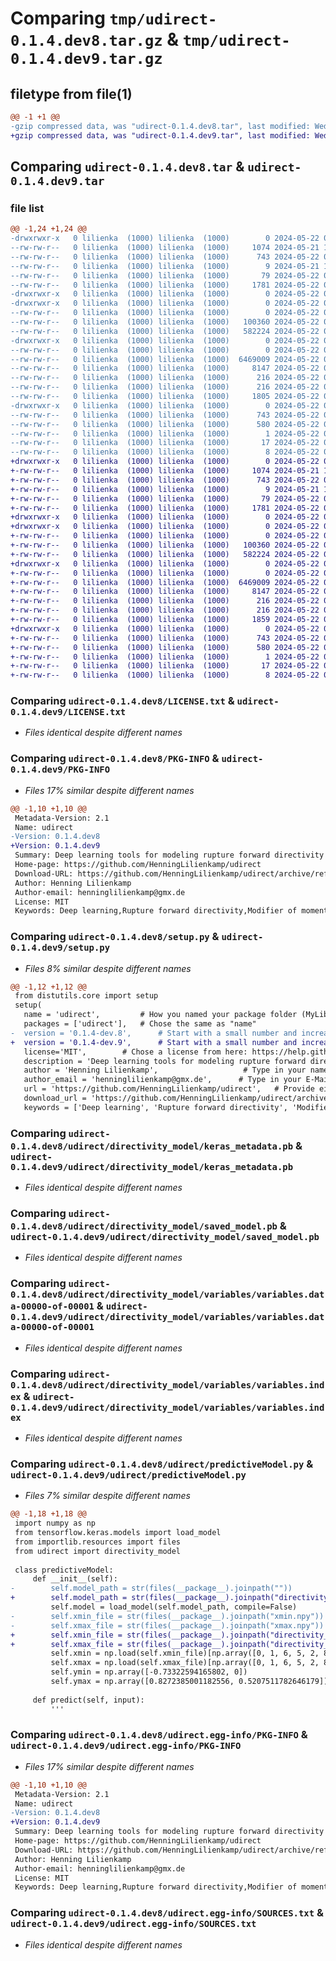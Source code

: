# Comparing `tmp/udirect-0.1.4.dev8.tar.gz` & `tmp/udirect-0.1.4.dev9.tar.gz`

## filetype from file(1)

```diff
@@ -1 +1 @@
-gzip compressed data, was "udirect-0.1.4.dev8.tar", last modified: Wed May 22 09:26:33 2024, max compression
+gzip compressed data, was "udirect-0.1.4.dev9.tar", last modified: Wed May 22 09:29:40 2024, max compression
```

## Comparing `udirect-0.1.4.dev8.tar` & `udirect-0.1.4.dev9.tar`

### file list

```diff
@@ -1,24 +1,24 @@
-drwxrwxr-x   0 lilienka  (1000) lilienka  (1000)        0 2024-05-22 09:26:33.883145 udirect-0.1.4.dev8/
--rw-rw-r--   0 lilienka  (1000) lilienka  (1000)     1074 2024-05-21 13:48:20.000000 udirect-0.1.4.dev8/LICENSE.txt
--rw-rw-r--   0 lilienka  (1000) lilienka  (1000)      743 2024-05-22 09:26:33.883145 udirect-0.1.4.dev8/PKG-INFO
--rw-rw-r--   0 lilienka  (1000) lilienka  (1000)        9 2024-05-21 12:47:16.000000 udirect-0.1.4.dev8/README.md
--rw-rw-r--   0 lilienka  (1000) lilienka  (1000)       79 2024-05-22 09:26:33.883145 udirect-0.1.4.dev8/setup.cfg
--rw-rw-r--   0 lilienka  (1000) lilienka  (1000)     1781 2024-05-22 09:26:18.000000 udirect-0.1.4.dev8/setup.py
-drwxrwxr-x   0 lilienka  (1000) lilienka  (1000)        0 2024-05-22 09:26:33.875145 udirect-0.1.4.dev8/udirect/
-drwxrwxr-x   0 lilienka  (1000) lilienka  (1000)        0 2024-05-22 09:26:33.875145 udirect-0.1.4.dev8/udirect/directivity_model/
--rw-rw-r--   0 lilienka  (1000) lilienka  (1000)        0 2024-05-22 09:23:51.000000 udirect-0.1.4.dev8/udirect/directivity_model/__init.py__
--rw-rw-r--   0 lilienka  (1000) lilienka  (1000)   100360 2024-05-22 09:23:51.000000 udirect-0.1.4.dev8/udirect/directivity_model/keras_metadata.pb
--rw-rw-r--   0 lilienka  (1000) lilienka  (1000)   582224 2024-05-22 09:23:51.000000 udirect-0.1.4.dev8/udirect/directivity_model/saved_model.pb
-drwxrwxr-x   0 lilienka  (1000) lilienka  (1000)        0 2024-05-22 09:26:33.883145 udirect-0.1.4.dev8/udirect/directivity_model/variables/
--rw-rw-r--   0 lilienka  (1000) lilienka  (1000)        0 2024-05-22 09:23:51.000000 udirect-0.1.4.dev8/udirect/directivity_model/variables/__init.py__
--rw-rw-r--   0 lilienka  (1000) lilienka  (1000)  6469009 2024-05-22 09:23:51.000000 udirect-0.1.4.dev8/udirect/directivity_model/variables/variables.data-00000-of-00001
--rw-rw-r--   0 lilienka  (1000) lilienka  (1000)     8147 2024-05-22 09:23:51.000000 udirect-0.1.4.dev8/udirect/directivity_model/variables/variables.index
--rw-rw-r--   0 lilienka  (1000) lilienka  (1000)      216 2024-05-22 09:23:51.000000 udirect-0.1.4.dev8/udirect/directivity_model/xmax.npy
--rw-rw-r--   0 lilienka  (1000) lilienka  (1000)      216 2024-05-22 09:23:51.000000 udirect-0.1.4.dev8/udirect/directivity_model/xmin.npy
--rw-rw-r--   0 lilienka  (1000) lilienka  (1000)     1805 2024-05-22 09:26:13.000000 udirect-0.1.4.dev8/udirect/predictiveModel.py
-drwxrwxr-x   0 lilienka  (1000) lilienka  (1000)        0 2024-05-22 09:26:33.875145 udirect-0.1.4.dev8/udirect.egg-info/
--rw-rw-r--   0 lilienka  (1000) lilienka  (1000)      743 2024-05-22 09:26:33.000000 udirect-0.1.4.dev8/udirect.egg-info/PKG-INFO
--rw-rw-r--   0 lilienka  (1000) lilienka  (1000)      580 2024-05-22 09:26:33.000000 udirect-0.1.4.dev8/udirect.egg-info/SOURCES.txt
--rw-rw-r--   0 lilienka  (1000) lilienka  (1000)        1 2024-05-22 09:26:33.000000 udirect-0.1.4.dev8/udirect.egg-info/dependency_links.txt
--rw-rw-r--   0 lilienka  (1000) lilienka  (1000)       17 2024-05-22 09:26:33.000000 udirect-0.1.4.dev8/udirect.egg-info/requires.txt
--rw-rw-r--   0 lilienka  (1000) lilienka  (1000)        8 2024-05-22 09:26:33.000000 udirect-0.1.4.dev8/udirect.egg-info/top_level.txt
+drwxrwxr-x   0 lilienka  (1000) lilienka  (1000)        0 2024-05-22 09:29:40.224406 udirect-0.1.4.dev9/
+-rw-rw-r--   0 lilienka  (1000) lilienka  (1000)     1074 2024-05-21 13:48:20.000000 udirect-0.1.4.dev9/LICENSE.txt
+-rw-rw-r--   0 lilienka  (1000) lilienka  (1000)      743 2024-05-22 09:29:40.224406 udirect-0.1.4.dev9/PKG-INFO
+-rw-rw-r--   0 lilienka  (1000) lilienka  (1000)        9 2024-05-21 12:47:16.000000 udirect-0.1.4.dev9/README.md
+-rw-rw-r--   0 lilienka  (1000) lilienka  (1000)       79 2024-05-22 09:29:40.228406 udirect-0.1.4.dev9/setup.cfg
+-rw-rw-r--   0 lilienka  (1000) lilienka  (1000)     1781 2024-05-22 09:29:20.000000 udirect-0.1.4.dev9/setup.py
+drwxrwxr-x   0 lilienka  (1000) lilienka  (1000)        0 2024-05-22 09:29:40.216406 udirect-0.1.4.dev9/udirect/
+drwxrwxr-x   0 lilienka  (1000) lilienka  (1000)        0 2024-05-22 09:29:40.220406 udirect-0.1.4.dev9/udirect/directivity_model/
+-rw-rw-r--   0 lilienka  (1000) lilienka  (1000)        0 2024-05-22 09:23:51.000000 udirect-0.1.4.dev9/udirect/directivity_model/__init.py__
+-rw-rw-r--   0 lilienka  (1000) lilienka  (1000)   100360 2024-05-22 09:23:51.000000 udirect-0.1.4.dev9/udirect/directivity_model/keras_metadata.pb
+-rw-rw-r--   0 lilienka  (1000) lilienka  (1000)   582224 2024-05-22 09:23:51.000000 udirect-0.1.4.dev9/udirect/directivity_model/saved_model.pb
+drwxrwxr-x   0 lilienka  (1000) lilienka  (1000)        0 2024-05-22 09:29:40.224406 udirect-0.1.4.dev9/udirect/directivity_model/variables/
+-rw-rw-r--   0 lilienka  (1000) lilienka  (1000)        0 2024-05-22 09:23:51.000000 udirect-0.1.4.dev9/udirect/directivity_model/variables/__init.py__
+-rw-rw-r--   0 lilienka  (1000) lilienka  (1000)  6469009 2024-05-22 09:23:51.000000 udirect-0.1.4.dev9/udirect/directivity_model/variables/variables.data-00000-of-00001
+-rw-rw-r--   0 lilienka  (1000) lilienka  (1000)     8147 2024-05-22 09:23:51.000000 udirect-0.1.4.dev9/udirect/directivity_model/variables/variables.index
+-rw-rw-r--   0 lilienka  (1000) lilienka  (1000)      216 2024-05-22 09:23:51.000000 udirect-0.1.4.dev9/udirect/directivity_model/xmax.npy
+-rw-rw-r--   0 lilienka  (1000) lilienka  (1000)      216 2024-05-22 09:23:51.000000 udirect-0.1.4.dev9/udirect/directivity_model/xmin.npy
+-rw-rw-r--   0 lilienka  (1000) lilienka  (1000)     1859 2024-05-22 09:29:16.000000 udirect-0.1.4.dev9/udirect/predictiveModel.py
+drwxrwxr-x   0 lilienka  (1000) lilienka  (1000)        0 2024-05-22 09:29:40.216406 udirect-0.1.4.dev9/udirect.egg-info/
+-rw-rw-r--   0 lilienka  (1000) lilienka  (1000)      743 2024-05-22 09:29:40.000000 udirect-0.1.4.dev9/udirect.egg-info/PKG-INFO
+-rw-rw-r--   0 lilienka  (1000) lilienka  (1000)      580 2024-05-22 09:29:40.000000 udirect-0.1.4.dev9/udirect.egg-info/SOURCES.txt
+-rw-rw-r--   0 lilienka  (1000) lilienka  (1000)        1 2024-05-22 09:29:40.000000 udirect-0.1.4.dev9/udirect.egg-info/dependency_links.txt
+-rw-rw-r--   0 lilienka  (1000) lilienka  (1000)       17 2024-05-22 09:29:40.000000 udirect-0.1.4.dev9/udirect.egg-info/requires.txt
+-rw-rw-r--   0 lilienka  (1000) lilienka  (1000)        8 2024-05-22 09:29:40.000000 udirect-0.1.4.dev9/udirect.egg-info/top_level.txt
```

### Comparing `udirect-0.1.4.dev8/LICENSE.txt` & `udirect-0.1.4.dev9/LICENSE.txt`

 * *Files identical despite different names*

### Comparing `udirect-0.1.4.dev8/PKG-INFO` & `udirect-0.1.4.dev9/PKG-INFO`

 * *Files 17% similar despite different names*

```diff
@@ -1,10 +1,10 @@
 Metadata-Version: 2.1
 Name: udirect
-Version: 0.1.4.dev8
+Version: 0.1.4.dev9
 Summary: Deep learning tools for modeling rupture forward directivity
 Home-page: https://github.com/HenningLilienkamp/udirect
 Download-URL: https://github.com/HenningLilienkamp/udirect/archive/refs/tags/v.0.1.tar.gz
 Author: Henning Lilienkamp
 Author-email: henninglilienkamp@gmx.de
 License: MIT
 Keywords: Deep learning,Rupture forward directivity,Modifier of moments
```

### Comparing `udirect-0.1.4.dev8/setup.py` & `udirect-0.1.4.dev9/setup.py`

 * *Files 8% similar despite different names*

```diff
@@ -1,12 +1,12 @@
 from distutils.core import setup
 setup(
   name = 'udirect',         # How you named your package folder (MyLib)
   packages = ['udirect'],   # Chose the same as "name"
-  version = '0.1.4-dev.8',      # Start with a small number and increase it with every change you make
+  version = '0.1.4-dev.9',      # Start with a small number and increase it with every change you make
   license='MIT',        # Chose a license from here: https://help.github.com/articles/licensing-a-repository
   description = 'Deep learning tools for modeling rupture forward directivity',   # Give a short description about your library
   author = 'Henning Lilienkamp',                   # Type in your name
   author_email = 'henninglilienkamp@gmx.de',      # Type in your E-Mail
   url = 'https://github.com/HenningLilienkamp/udirect',   # Provide either the link to your github or to your website
   download_url = 'https://github.com/HenningLilienkamp/udirect/archive/refs/tags/v.0.1.tar.gz',    # I explain this later on
   keywords = ['Deep learning', 'Rupture forward directivity', 'Modifier of moments'],   # Keywords that define your package best
```

### Comparing `udirect-0.1.4.dev8/udirect/directivity_model/keras_metadata.pb` & `udirect-0.1.4.dev9/udirect/directivity_model/keras_metadata.pb`

 * *Files identical despite different names*

### Comparing `udirect-0.1.4.dev8/udirect/directivity_model/saved_model.pb` & `udirect-0.1.4.dev9/udirect/directivity_model/saved_model.pb`

 * *Files identical despite different names*

### Comparing `udirect-0.1.4.dev8/udirect/directivity_model/variables/variables.data-00000-of-00001` & `udirect-0.1.4.dev9/udirect/directivity_model/variables/variables.data-00000-of-00001`

 * *Files identical despite different names*

### Comparing `udirect-0.1.4.dev8/udirect/directivity_model/variables/variables.index` & `udirect-0.1.4.dev9/udirect/directivity_model/variables/variables.index`

 * *Files identical despite different names*

### Comparing `udirect-0.1.4.dev8/udirect/predictiveModel.py` & `udirect-0.1.4.dev9/udirect/predictiveModel.py`

 * *Files 7% similar despite different names*

```diff
@@ -1,18 +1,18 @@
 import numpy as np
 from tensorflow.keras.models import load_model
 from importlib.resources import files
 from udirect import directivity_model
 
 class predictiveModel:
     def __init__(self):
-        self.model_path = str(files(__package__).joinpath(""))
+        self.model_path = str(files(__package__).joinpath("directivity_model/"))
         self.model = load_model(self.model_path, compile=False)
-        self.xmin_file = str(files(__package__).joinpath("xmin.npy"))
-        self.xmax_file = str(files(__package__).joinpath("xmax.npy"))
+        self.xmin_file = str(files(__package__).joinpath("directivity_model/xmin.npy"))
+        self.xmax_file = str(files(__package__).joinpath("directivity_model/xmax.npy"))
         self.xmin = np.load(self.xmin_file)[np.array([0, 1, 6, 5, 2, 8, 7, 9])]
         self.xmax = np.load(self.xmax_file)[np.array([0, 1, 6, 5, 2, 8, 7, 9])]
         self.ymin = np.array([-0.73322594165802, 0])
         self.ymax = np.array([0.8272385001182556, 0.5207511782646179])
 
     def predict(self, input):
         '''
```

### Comparing `udirect-0.1.4.dev8/udirect.egg-info/PKG-INFO` & `udirect-0.1.4.dev9/udirect.egg-info/PKG-INFO`

 * *Files 17% similar despite different names*

```diff
@@ -1,10 +1,10 @@
 Metadata-Version: 2.1
 Name: udirect
-Version: 0.1.4.dev8
+Version: 0.1.4.dev9
 Summary: Deep learning tools for modeling rupture forward directivity
 Home-page: https://github.com/HenningLilienkamp/udirect
 Download-URL: https://github.com/HenningLilienkamp/udirect/archive/refs/tags/v.0.1.tar.gz
 Author: Henning Lilienkamp
 Author-email: henninglilienkamp@gmx.de
 License: MIT
 Keywords: Deep learning,Rupture forward directivity,Modifier of moments
```

### Comparing `udirect-0.1.4.dev8/udirect.egg-info/SOURCES.txt` & `udirect-0.1.4.dev9/udirect.egg-info/SOURCES.txt`

 * *Files identical despite different names*

